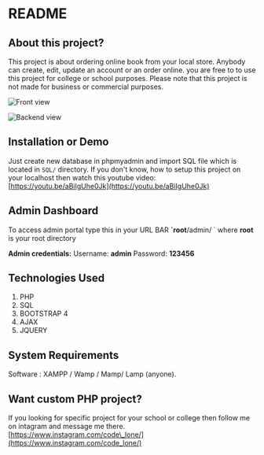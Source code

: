 # README

## About this project?

This project is about ordering online book from your local store. Anybody can create, edit, update an account or an order online. you are free to to use this project for college or school purposes. Please note that this project is not made for business or commercial purposes.

![Front view](.gitbook/assets/1.png)

![Backend view](.gitbook/assets/2.png)

## Installation or Demo

Just create new database in phpmyadmin and import SQL file which is located in `SQL/` directory. If you don't know, how to setup this project on your localhost then watch this youtube video: [https://youtu.be/aBiIgUhe0Jk](https://youtu.be/aBiIgUhe0Jk)

## Admin Dashboard

To access admin portal type this in your URL BAR **\`root**/admin/ \`  where **root** is your root directory

 **Admin credentials:** Username: **admin** Password: **123456**

## Technologies Used

1. PHP
2. SQL
3. BOOTSTRAP 4
4. AJAX
5. JQUERY

## System Requirements

Software : XAMPP / Wamp / Mamp/ Lamp \(anyone\).

## Want custom PHP project?

If you looking for specific project for your school or college then follow me on intagram and message me there. [https://www.instagram.com/code\_lone/](https://www.instagram.com/code_lone/)

